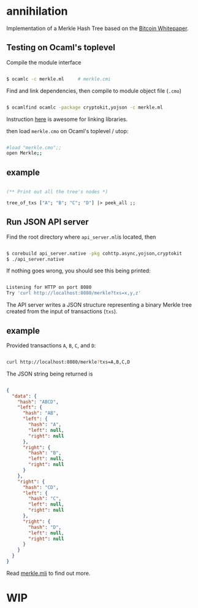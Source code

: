 # annihilation

Implementation of a Merkle Hash Tree based on the [Bitcoin Whitepaper](https://bitcoin.org/bitcoin.pdf).

## Testing on Ocaml's toplevel

Compile the module interface

```bash

$ ocamlc -c merkle.ml     # merkle.cmi

```

Find and link dependencies, then compile to module object file (`.cmo`)

```bash

$ ocamlfind ocamlc -package cryptokit,yojson -c merkle.ml

```

Instruction [here](http://projects.camlcity.org/projects/dl/findlib-1.2.6/doc/guide-html/quickstart.html) is awesome
for linking libraries.

then load `merkle.cmo` on Ocaml's toplevel / utop:

```bash

#load "merkle.cmo";;
open Merkle;;

```

## example

```ocaml

(** Print out all the tree's nodes *)

tree_of_txs ["A"; "B"; "C"; "D"] |> peek_all ;;

```

## Run JSON API server

Find the root directory where `api_server.ml`is located, then

```bash

$ corebuild api_server.native -pkg cohttp.async,yojson,cryptokit
$ ./api_server.native

```

If nothing goes wrong, you should see this being printed:

```bash

Listening for HTTP on port 8080
Try 'curl http://localhost:8080/merkle?txs=x,y,z'

```

The API server writes a JSON structure representing a binary Merkle tree created
from the input of transactions (`txs`).

## example

Provided transactions `A`, `B`, `C`, and `D`:

```bash

curl http://localhost:8080/merkle?txs=A,B,C,D

```
The JSON string being returned is

```json

{
  "data": {
    "hash": "ABCD",
    "left": {
      "hash": "AB",
      "left": {
        "hash": "A",
        "left": null,
        "right": null
      },
      "right": {
        "hash": "B",
        "left": null,
        "right": null
      }
    },
    "right": {
      "hash": "CD",
      "left": {
        "hash": "C",
        "left": null,
        "right": null
      },
      "right": {
        "hash": "D",
        "left": null,
        "right": null
      }
    }
  }
}

```

Read [merkle.mli](./merkle.mli) to find out more.

# WIP




